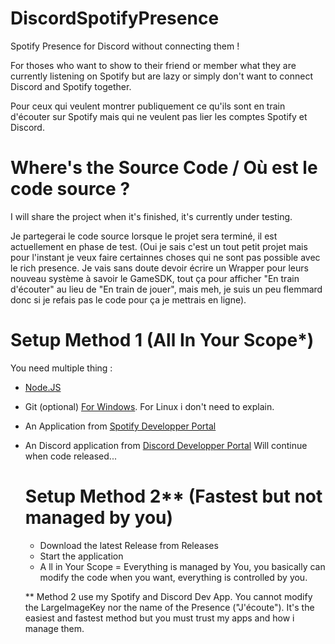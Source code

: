 # DiscordSpotifyPresence
Spotify Presence for Discord without connecting them !


For thoses who want to show to their friend or member what they are currently listening on Spotify but are lazy or simply don't want to connect Discord and Spotify together.


Pour ceux qui veulent montrer publiquement ce qu'ils sont en train d'écouter sur Spotify mais qui ne veulent pas lier les comptes Spotify et Discord.


# Where's the Source Code / Où est le code source ?
I will share the project when it's finished, it's currently under testing.


Je partegerai le code source lorsque le projet sera terminé, il est actuellement en phase de test. (Oui je sais c'est un tout petit projet mais pour l'instant je veux faire certainnes choses qui ne sont pas possible avec le rich presence. Je vais sans doute devoir écrire un Wrapper pour leurs nouveau système à savoir le GameSDK, tout ça pour afficher "En train d'écouter" au lieu de "En train de jouer", mais meh, je suis un peu flemmard donc si je refais pas le code pour ça je mettrais en ligne).


# Setup Method 1 (All In Your Scope*)
You need multiple thing : 
- [Node.JS](https://nodejs.org/)
- Git (optional) [For Windows](https://git-scm.com/). For Linux i don't need to explain.
- An Application from [Spotify Developper Portal](https://developer.spotify.com/)
- An Discord application from [Discord Developper Portal](https://discord.com/developers/applications)
  Will continue when code released...

  # Setup Method 2** (Fastest but not managed by you)
  - Download the latest Release from Releases
  - Start the application



  * A ll in Your Scope = Everything is managed by You, you basically can modify the code when you want, everything is controlled by you.

  ** Method 2 use my Spotify and Discord Dev App. You cannot modify the LargeImageKey nor the name of the Presence ("J'écoute"). It's the easiest and fastest method but you must trust my apps and how i manage them.  
